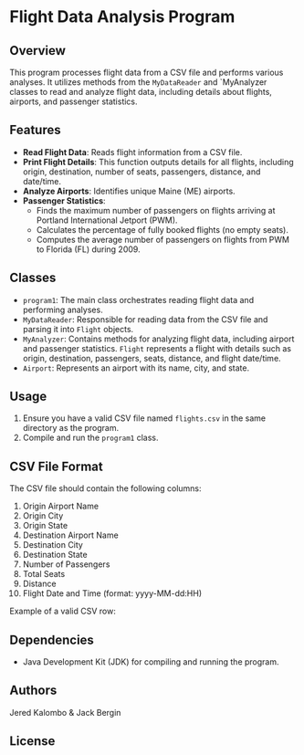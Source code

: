 # Flight Data Analysis Program

## Overview

This program processes flight data from a CSV file and performs various analyses. It utilizes methods from the `MyDataReader` and `MyAnalyzer classes to read and analyze flight data, including details about flights, airports, and passenger statistics.

## Features

- **Read Flight Data**: Reads flight information from a CSV file.
- **Print Flight Details**: This function outputs details for all flights, including origin, destination, number of seats, passengers, distance, and date/time.
- **Analyze Airports**: Identifies unique Maine (ME) airports.
- **Passenger Statistics**: 
  - Finds the maximum number of passengers on flights arriving at Portland International Jetport (PWM).
  - Calculates the percentage of fully booked flights (no empty seats).
  - Computes the average number of passengers on flights from PWM to Florida (FL) during 2009.

## Classes

- `program1`: The main class orchestrates reading flight data and performing analyses.
- `MyDataReader`: Responsible for reading data from the CSV file and parsing it into `Flight` objects.
- `MyAnalyzer`: Contains methods for analyzing flight data, including airport and passenger statistics.
`Flight` represents a flight with details such as origin, destination, passengers, seats, distance, and flight date/time.
- `Airport`: Represents an airport with its name, city, and state.

## Usage

1. Ensure you have a valid CSV file named `flights.csv` in the same directory as the program.
2. Compile and run the `program1` class.

## CSV File Format

The CSV file should contain the following columns:

1. Origin Airport Name
2. Origin City
3. Origin State
4. Destination Airport Name
5. Destination City
6. Destination State
7. Number of Passengers
8. Total Seats
9. Distance
10. Flight Date and Time (format: yyyy-MM-dd:HH)

Example of a valid CSV row:


## Dependencies

- Java Development Kit (JDK) for compiling and running the program.

## Authors

Jered Kalombo & Jack Bergin

## License

